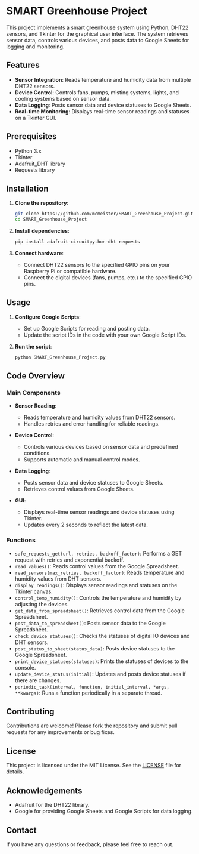 # SMART Greenhouse Project

This project implements a smart greenhouse system using Python, DHT22 sensors, and Tkinter for the graphical user interface. The system retrieves sensor data, controls various devices, and posts data to Google Sheets for logging and monitoring.

## Features

- **Sensor Integration**: Reads temperature and humidity data from multiple DHT22 sensors.
- **Device Control**: Controls fans, pumps, misting systems, lights, and cooling systems based on sensor data.
- **Data Logging**: Posts sensor data and device statuses to Google Sheets.
- **Real-time Monitoring**: Displays real-time sensor readings and statuses on a Tkinter GUI.

## Prerequisites

- Python 3.x
- Tkinter
- Adafruit_DHT library
- Requests library

## Installation

1. **Clone the repository**:
    ```sh
    git clone https://github.com/mcmeister/SMART_Greenhouse_Project.git
    cd SMART_Greenhouse_Project
    ```

2. **Install dependencies**:
    ```sh
    pip install adafruit-circuitpython-dht requests
    ```

3. **Connect hardware**:
    - Connect DHT22 sensors to the specified GPIO pins on your Raspberry Pi or compatible hardware.
    - Connect the digital devices (fans, pumps, etc.) to the specified GPIO pins.

## Usage

1. **Configure Google Scripts**:
    - Set up Google Scripts for reading and posting data.
    - Update the script IDs in the code with your own Google Script IDs.

2. **Run the script**:
    ```sh
    python SMART_Greenhouse_Project.py
    ```

## Code Overview

### Main Components

- **Sensor Reading**:
    - Reads temperature and humidity values from DHT22 sensors.
    - Handles retries and error handling for reliable readings.

- **Device Control**:
    - Controls various devices based on sensor data and predefined conditions.
    - Supports automatic and manual control modes.

- **Data Logging**:
    - Posts sensor data and device statuses to Google Sheets.
    - Retrieves control values from Google Sheets.

- **GUI**:
    - Displays real-time sensor readings and device statuses using Tkinter.
    - Updates every 2 seconds to reflect the latest data.

### Functions

- `safe_requests_get(url, retries, backoff_factor)`: Performs a GET request with retries and exponential backoff.
- `read_values()`: Reads control values from the Google Spreadsheet.
- `read_sensors(max_retries, backoff_factor)`: Reads temperature and humidity values from DHT sensors.
- `display_readings()`: Displays sensor readings and statuses on the Tkinter canvas.
- `control_temp_humidity()`: Controls the temperature and humidity by adjusting the devices.
- `get_data_from_spreadsheet()`: Retrieves control data from the Google Spreadsheet.
- `post_data_to_spreadsheet()`: Posts sensor data to the Google Spreadsheet.
- `check_device_statuses()`: Checks the statuses of digital IO devices and DHT sensors.
- `post_status_to_sheet(status_data)`: Posts device statuses to the Google Spreadsheet.
- `print_device_statuses(statuses)`: Prints the statuses of devices to the console.
- `update_device_status(initial)`: Updates and posts device statuses if there are changes.
- `periodic_task(interval, function, initial_interval, *args, **kwargs)`: Runs a function periodically in a separate thread.

## Contributing

Contributions are welcome! Please fork the repository and submit pull requests for any improvements or bug fixes.

## License

This project is licensed under the MIT License. See the [LICENSE](LICENSE) file for details.

## Acknowledgements

- Adafruit for the DHT22 library.
- Google for providing Google Sheets and Google Scripts for data logging.

## Contact

If you have any questions or feedback, please feel free to reach out.

